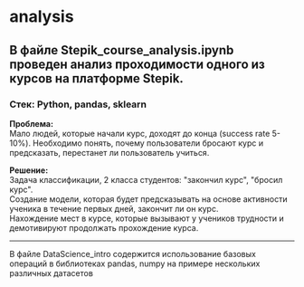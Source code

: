 # analysis
## В файле Stepik_course_analysis.ipynb проведен анализ проходимости одного из курсов на платформе Stepik.  
### Стек: Python, pandas, sklearn

**Проблема:**  
Мало людей, которые начали курс, доходят до конца (success rate 5-10%). Необходимо понять, почему пользователи бросают курс и предсказать, перестанет ли пользователь учиться.  
  
**Решение:**  
Задача классификации, 2 класса студентов: "закончил курс", "бросил курс".  
Создание модели, которая будет предсказывать на основе активности ученика в течение первых дней, закончит ли он курс.  
Нахождение мест в курсе, которые вызывают у учеников трудности и демотивируют продолжать прохождение курса.   
____
В файле DataScience_intro содержится использование базовых операций в библиотеках pandas, numpy на примере нескольких различных датасетов
